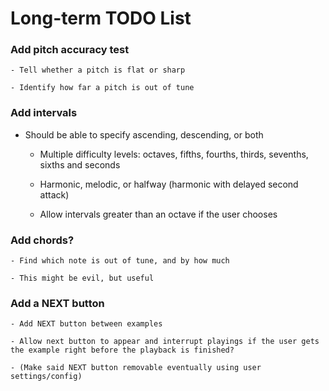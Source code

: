 # Long-term TODO List

### Add pitch accuracy test

	- Tell whether a pitch is flat or sharp

	- Identify how far a pitch is out of tune

### Add intervals

  - Should be able to specify ascending, descending, or both

	- Multiple difficulty levels: octaves, fifths, fourths, thirds, sevenths, sixths and seconds

	- Harmonic, melodic, or halfway (harmonic with delayed second attack)

	- Allow intervals greater than an octave if the user chooses

### Add chords?

	- Find which note is out of tune, and by how much

	- This might be evil, but useful

### Add a NEXT button

	- Add NEXT button between examples

	- Allow next button to appear and interrupt playings if the user gets the example right before the playback is finished?

	- (Make said NEXT button removable eventually using user settings/config)
